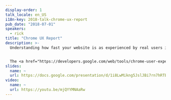 ```yaml
---
display-order: 1
talk_locale: en_US
i18n-key: 2018-talk-chrome-ux-report
pub_date: "2018-07-01"
speakers:
  - rick
title: "Chrome UX Report"
description: >-
  Understanding how fast your website is as experienced by real users is a critical first step to begin to optimize performance. But there has been a blind spot in our performance toolbox. Until recently, there hasn't been a way to compare your website's real user performance against your competitors. Having this data is critical to benchmarking your competitive edge.


  The <a href="https://developers.google.com/web/tools/chrome-user-experience-report/ "Chrome User Experience Report"" target="_blank" rel="nofollow">Chrome UX Report</a> is a one-of-a-kind dataset that makes these kinds of insights available, so that you can put your performance into perspective. In this talk we will explore how it works and how you can leverage it to better understand the user experience on the web.
slides:
  name: ~
  url: https://docs.google.com/presentation/d/1i8LwMikng5JslJBi7rn7hRTBzlKSUrqvgqh9hdNQl1k/edit
video:
  name: ~
  url: https://youtu.be/mjQYYMNAaRw
---
```

